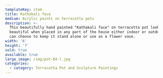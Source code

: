 ```yaml
---
templateKey: item
title: Kathakali face
medium: Acrylic paints on terracotta pots
description: >-
  This beautifully hand painted "Kathakali face" on terracotta pot looks so
  beautiful when placed in any part of the house either indoor or outdoor. You
  can choose to keep it stand alone or use as a flower vase.
width: '6'
height: '7'
sold: true
available: true
large_image: /img/pot-04-l.jpg
categories:
  - category: Terracotta Pot and Sculpture Paintings
---
```


